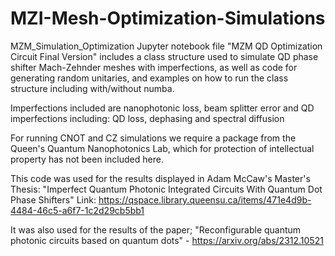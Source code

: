 # MZI-Mesh-Optimization-Simulations

MZM_Simulation_Optimization
Jupyter notebook file "MZM QD Optimization Circuit Final Version" includes a class structure used to simulate QD phase shifter Mach-Zehnder meshes with imperfections, as well as code for generating random unitaries, and examples on how to run the class structure including with/without numba.

Imperfections included are nanophotonic loss, beam splitter error and QD imperfections including: QD loss, dephasing and spectral diffusion

For running CNOT and CZ simulations we require a package from the Queen's Quantum Nanophotonics Lab, which for protection of intellectual property has not been included here.

This code was used for the results displayed in Adam McCaw's Master's Thesis:
"Imperfect Quantum Photonic Integrated Circuits With Quantum Dot Phase Shifters"
Link: https://qspace.library.queensu.ca/items/471e4d9b-4484-46c5-a6f7-1c2d29cb5bb1

It was also used for the results of the paper; "Reconfigurable quantum photonic circuits based on quantum dots" - https://arxiv.org/abs/2312.10521

